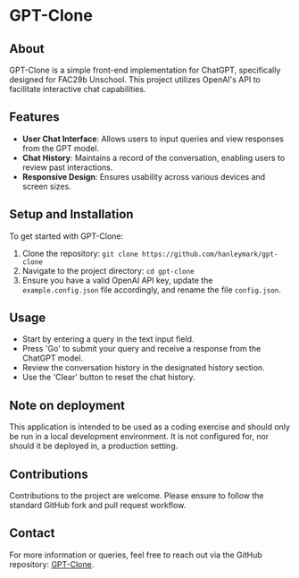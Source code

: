 # GPT-Clone

## About

GPT-Clone is a simple front-end implementation for ChatGPT, specifically designed for FAC29b Unschool. This project utilizes OpenAI's API to facilitate interactive chat capabilities.

## Features

- **User Chat Interface**: Allows users to input queries and view responses from the GPT model.
- **Chat History**: Maintains a record of the conversation, enabling users to review past interactions.
- **Responsive Design**: Ensures usability across various devices and screen sizes.

## Setup and Installation

To get started with GPT-Clone:

1. Clone the repository:
  `git clone https://github.com/hanleymark/gpt-clone`
2. Navigate to the project directory:
  `cd gpt-clone`
3. Ensure you have a valid OpenAI API key, update the `example.config.json` file accordingly, and rename the file `config.json`.

## Usage

- Start by entering a query in the text input field.
- Press 'Go' to submit your query and receive a response from the ChatGPT model.
- Review the conversation history in the designated history section.
- Use the 'Clear' button to reset the chat history.

## Note on deployment

This application is intended to be used as a coding exercise and should only be run in a local development environment. It is not configured for, nor should it be deployed in, a production setting.

## Contributions

Contributions to the project are welcome. Please ensure to follow the standard GitHub fork and pull request workflow.

## Contact

For more information or queries, feel free to reach out via the GitHub repository: [GPT-Clone](https://github.com/hanleymark/gpt-clone).
